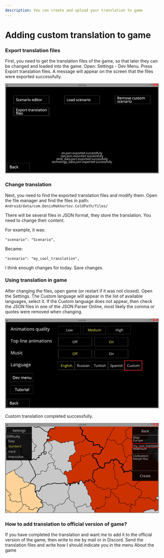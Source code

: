 ```yaml
---
description: You can create and upload your translation to game
---
```


# Adding custom translation to game

### Export translation files

First, you need to get the translation files of the game, so that later they can be changed and loaded into the game. Open: Settings - Dev Menu. Press Export translation files. A message will appear on the screen that the files were exported successfully.

![](../.gitbook/assets/izobrazhenie.png)

### Change translation

Next, you need to find the exported translation files and modify them. Open the file manager and find the files in path:  
`Android/data/com.DenisMakhortov.ColdPath/files/`

There will be several files in JSON format, they store the translation. You need to change their content.

For example, it was:

`"scenario": "Scenario",`

Became:

`"scenario": "my_cool_translation",`

I think enough changes for today. Save changes.

### Using translation in game

After changing the files, open game \(or restart if it was not closed\). Open the Settings. The Custom language will appear in the list of available languages, select it. If the Custom language does not appear, then check the JSON files in one of the JSON Parser Online, most likely the comma or quotes were removed when changing.

![](../.gitbook/assets/izobrazhenie%20%281%29.png)

Custom translation completed successfully.

![](../.gitbook/assets/izobrazhenie%20%282%29.png)

### How to add translation to official version of game?

If you have completed the translation and want me to add it to the official version of the game, then write to me by mail or in Discord. Send the translation files and write how I should indicate you in the menu About the game



